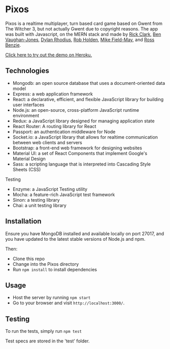 # Pixos
Pixos is a realtime multiplayer, turn based card game based on Gwent from The Witcher 3, but not actually Gwent due to copyright reasons. The app was built with Javascript, on the MERN stack and made by [Rick Clark](https://github.com/rkclark), [Ben Vaughan-Jones](https://github.com/bvjones), [Dylan Rhodius](https://github.com/dylanrhodius), [Rob Holden](https://github.com/holden4), [Mike Field-May](https://github.com/mikefieldmay), and [Ross Benzie](https://github.com/rossbenzie).

[Click here to try out the demo on Heroku.](http://rkclark-pixos.herokuapp.com/)

## Technologies

- Mongodb: an open source database that uses a document-oriented data model
- Express: a web application framework
- React: a declarative, efficient, and flexible JavaScript library for building user interfaces
- Node.js: an open-source, cross-platform JavaScript runtime environment
- Redux: a JavaScript library designed for managing application state
- React Router: A routing library for React
- Passport: an authentication middleware for Node
- Socket.io: a JavaScript library that allows for realtime communication between web clients and servers
- Bootstrap: a front-end web framework for designing websites
- Material UI: a set of React Components that implement Google's Material Design
- Sass: a scripting language that is interpreted into Cascading Style Sheets (CSS)


Testing

- Enzyme: a JavaScript Testing utility
- Mocha: a feature-rich JavaScript test framework
- Sinon: a testing library
- Chai: a unit testing library

## Installation

Ensure you have MongoDB installed and available locally on port 27017, and you have updated to the latest stable versions of Node.js and npm.

Then:
- Clone this repo
- Change into the Pixos directory
- Run `npm install` to install dependencies


## Usage

- Host the server by running `npm start`
- Go to your browser and visit `http://localhost:3000/`.

<!-- You should see this button:

![Button Screenshot](http://i.imgur.com/tmpnk0Z.png)

Clicking it will redirect you to the Steam authentication sign in page, hosted by Valve. Signing in will redirect you to the Steami homepage where you will be able to see your Steam profile:

![Homepage Screenshot](http://i.imgur.com/7cP9zh0.png)

To see more information on a particular game, simply click it. You will then see your total time played on the game and all of your completed and outstanding achievements. Mouse over an achievement to see its name and description:

![Gamepage Screenshot](http://i.imgur.com/r1BROYj.png) -->

## Testing

To run the tests, simply run `npm test`

Test specs are stored in the 'test' folder.
